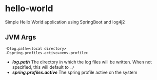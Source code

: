 # hello-world
Simple Hello World application using SpringBoot and log4j2

## JVM Args

```text
-Dlog.path=<local directory>
-Dspring.profiles.active=<env-profile>
```

* ***log.path*** The directory in which the log files will be written. When not specified, this will default to `./`
* ***spring.profiles.active*** The spring profile active on the system